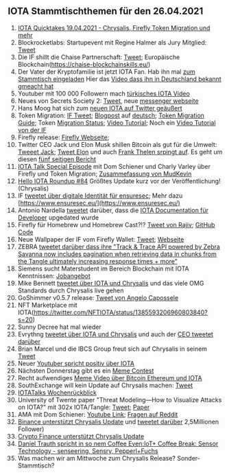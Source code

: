 ## IOTA Stammtischthemen für den 26.04.2021

1. [IOTA Quicktakes 19.04.2021 - Chrysalis, Firefly Token Migration und mehr](https://www.youtube.com/watch?v=ZbxmAM4la9k)
2. Blockrocketlabs: Startupevent mit Regine Halmer als Jury Mitglied: [Tweet](https://twitter.com/blockrocketlabs/status/1384464510832898049?s=20)
3. Die IF shillt die Chaise Partnerschaft: [Tweet](https://twitter.com/iota/status/1384462726685097994?s=19); Europäische Blockchain(https://chaise-blockchainskills.eu/)
4. Der Vater der Kryptofamilie ist jetzt IOTA Fan. Hab ihn mal [zum Stammtisch eingeladen](https://twitter.com/Vrom14286662/status/1384494120056639488?s=20) Hier das [Video dass ihn in Deutschland bekannt gmeacht hat](https://www.arte.tv/de/videos/079474-037-A/re-die-bitcoin-millionaere/)
5. Youtuber mit 100 000 Followern mach [türkisches IOTA Video](https://www.youtube.com/watch?v=qb_1Ke1IwBI)
6. Neues von Secrets Society 2: [Tweet](https://twitter.com/kuhlmannmarkus/status/1384497656077107204?s=20), neue [messenger webseite](https://secrets-society2-com.ipns.dweb.link/)
7. Hans Moog hat sich zum [neuen IOTA auf Twitter geäußert](https://threadreaderapp.com/thread/1384468145394667522.html)
8. Token Migration: [IF Tweet](https://twitter.com/iota/status/1384918568572174340?s=20); [Blogpost](https://blog.iota.org/the-chrysalis-token-migration-starts-now/) auf [deutsch](https://iota-einsteiger-guide.de/iota-token-migration-start.html); [Token Migration Guide](https://blog.iota.org/firefly-token-migration/); Token [Migration Status](https://chrysalis.iota.org/status); [Video Tutorial](https://www.youtube.com/watch?v=NOzOpwZEbmw); Noch ein [Video Tutorial von der IF](https://www.youtube.com/watch?v=SzJB-ePARq8)
9. Firefly release: [Firefly Webseite](https://firefly.iota.org/); 
10. Twitter CEO Jack und Elon Musk shillen Bitcoin als gut für die Umwelt: [Tweeet Jack](https://twitter.com/jack/status/1384903902907314176?s=20); [Tweet Elon](https://twitter.com/elonmusk/status/1385107878055317509?s=20) und auch [Frank Thelen srpingt auf](https://twitter.com/frank_thelen/status/1385114785495326720?s=20). Es geht um diesen [fünf seitigen Bericht](https://assets.ctfassets.net/2d5q1td6cyxq/5mRjc9X5LTXFFihIlTt7QK/e7bcba47217b60423a01a357e036105e/BCEI_White_Paper.pdf)
11. [IOTA Talk Special Episode](https://www.youtube.com/watch?v=kpU2yqJ-kN0) mit Dom Schiener und Charly Varley über Firefly und Token Migration; [Zusammefassung von MudKevin](https://twitter.com/MudKevin/status/1385293950949285890?s=20)
12. [Hello IOTA Roundup #84](https://www.youtube.com/watch?v=SEbtzs6_3_4) Größtes Update kurz vor der Veröffentlichung! (Chrysalis)
13. IF [tweetet über digitale Identität für ensuresec](https://twitter.com/iota/status/1385535163187310595?s=19); Mehr dazu [https://www.ensuresec.eu/](https://www.ensuresec.eu/)
14. Antonio Nardella [tweetet](https://twitter.com/antonionardella/status/1385288989679267841?s=19) darüber, dass die [IOTA Documentation für Developer](https://docs.iota.org/) upgedated wurde
15. Firefly für Homebrew und Homebrew Cast?!? [Tweet von Rajiv](https://twitter.com/RajivShah01/status/1385248354184073218); [GitHub Code](https://github.com/Homebrew/homebrew-cask/pull/104435)
16. Neue Wallpaper der IF vom Firefly Wallet: [Tweet](https://twitter.com/iota/status/1385595296495947779?s=20); [Webseite](https://chrysalis.iota.org/)
17. ZEBRA [tweetet darüber dass ihre "Track & Trace API powered by Zebra Savanna  now includes pagination when retrieving data in chunks from the Tangle ultimately increasing response times + more"](https://twitter.com/ZebraDevs/status/1385685913905344512?s=20)
18. Siemens sucht Materstudent im Bereich Blockchain mit IOTA Kenntnissen: [Jobangebot](https://jobs.siemens.com/jobs/248961?lang=de-de)
19. Mike Bennett [tweetet über IOTA und Chrysalis](https://twitter.com/MikeHypercube/status/1385610270576463875?s=20) und das viele OMG Standards durch Chrysalis live gehen
20. GoShimmer v0.5.7 release: [Tweet von Angelo Capossele](https://twitter.com/AngeloCapossele/status/1385628882213146625?s=20)
21. NFT Marketplace mit IOTA(https://twitter.com/NFTIOTA/status/1385593206960803840?s=20)
22. Sunny Decree hat mal wieder 
23. Evrythng [tweetet über IOTA und Chrysalis](https://twitter.com/EVRYTHNG/status/1385982865075318785?s=20) und auch der [CEO tweetet darüber](https://twitter.com/domguinard/status/1385561923329085440?s=20)
24. Brian Marcel und die IBCS Group freut sich auf Chrysalis in seinem [Tweet](https://twitter.com/brianmarcel/status/1385221110736818177?s=20)
25. Neuer [Youtuber spricht positiv über IOTA](https://www.youtube.com/watch?v=vajQ0exzQAE)
26. Nächsten Donnerstag gibt es ein [Meme Contest](https://twitter.com/antonionardella/status/1385215939415773184?s=20)
27. Recht aufwendiges [Meme Video über Bitcoin Ethereum und IOTA](https://twitter.com/Bit_iot_/status/1384617971641954306?s=20)
28. SouthExchange will kein Update auf Chrysalis machen: [Tweet](https://twitter.com/southxchange/status/1386256429607231488?s=20)
29. [IOTATalks Wochenrückblick](https://www.iota-talk.com/index.php?article-amp/85-wochenr%C3%BCckblick-vom-18-bis-24-april-2021/&article%2F85-wochenr%C3%BCckblick-vom-18-bis-24-april-2021%2F=&__twitter_impression=true)
30. University of Twente paper "Threat Modeling—How to Visualize Attacks on IOTA?" mit 302x IOTA/Tangle: [Tweet](https://twitter.com/_iotaarchive/status/1386574514964901888?s=19); [Paper](https://www.researchgate.net/publication/349893107_Threat_Modeling-How_to_Visualize_Attacks_on_IOTA)
31. AMA mit Dom Schiener: [Youtube Link](https://www.youtube.com/watch?v=z-6_WWr1Md8); [Fragen auf Reddit](https://t.co/Yd8gIebJay?amp=1)
32. [Binance unterstützt Chrysalis Update](https://www.binance.com/en/support/announcement/1dd89e459a294e0c9bdcf5d25ea821e8) und [tweetet darüber](https://twitter.com/binance/status/1386656721414799360?s=20) 2,5Millionen Follower)
33. [Crypto Finance unterstützt Chrysalis Update](https://www.cryptofinance.ch/en/iota-chrysalis-upgrade-crypto-finance/amp/?__twitter_impression=true)
34. [Daniel Trauth spricht in so nem Coffee Even:IoT+ Coffee Break: Sensor Technology - senseering, Sensry, Pepperl+Fuchs](https://www.eventbrite.de/e/iot-coffee-break-sensor-technology-senseering-sensry-pepperlfuchs-tickets-146532214799)
35. Was machen wir am Mittwoche zum Chrysalis Release? Sonder-Stammtisch?
